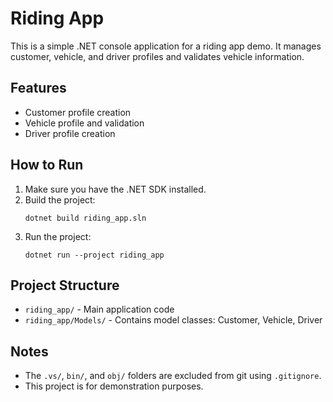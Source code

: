 # Riding App

This is a simple .NET console application for a riding app demo. It manages customer, vehicle, and driver profiles and validates vehicle information.

## Features
- Customer profile creation
- Vehicle profile and validation
- Driver profile creation

## How to Run
1. Make sure you have the .NET SDK installed.
2. Build the project:
   ```
   dotnet build riding_app.sln
   ```
3. Run the project:
   ```
   dotnet run --project riding_app
   ```

## Project Structure
- `riding_app/` - Main application code
- `riding_app/Models/` - Contains model classes: Customer, Vehicle, Driver

## Notes
- The `.vs/`, `bin/`, and `obj/` folders are excluded from git using `.gitignore`.
- This project is for demonstration purposes.
